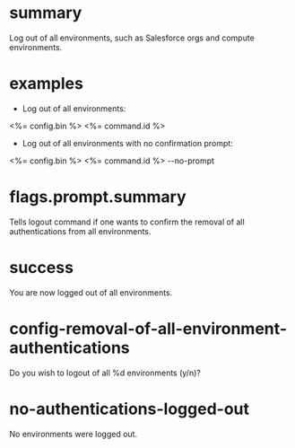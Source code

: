 # summary

Log out of all environments, such as Salesforce orgs and compute environments.

# examples

- Log out of all environments:

<%= config.bin %> <%= command.id %>

- Log out of all environments with no confirmation prompt:

<%= config.bin %> <%= command.id %> --no-prompt

# flags.prompt.summary

Tells logout command if one wants to confirm the removal of all authentications from all environments.

# success

You are now logged out of all environments.

# config-removal-of-all-environment-authentications

Do you wish to logout of all %d environments (y/n)?

# no-authentications-logged-out

No environments were logged out.
